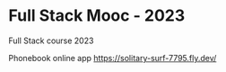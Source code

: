 # Full Stack Mooc - 2023
 Full Stack course 2023

Phonebook online app
https://solitary-surf-7795.fly.dev/
